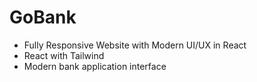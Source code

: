 # GoBank

* Fully Responsive Website with Modern UI/UX in React 
* React with Tailwind
* Modern bank application interface
